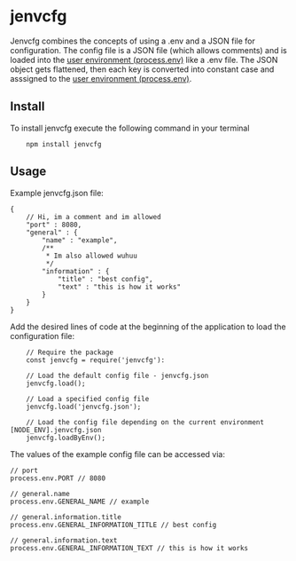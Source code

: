 # jenvcfg

Jenvcfg combines the concepts of using a .env and a JSON file for configuration. The config file is a JSON file (which allows comments) and is loaded into the [user environment (process.env)](https://nodejs.org/api/process.html#process_process_env) like a .env file. The JSON object gets flattened, then each key is converted into constant case and asssigned to the [user environment (process.env)](https://nodejs.org/api/process.html#process_process_env).

## Install
To install jenvcfg execute the following command in your terminal
```
    npm install jenvcfg
```

## Usage

Example jenvcfg.json file:
```
{
    // Hi, im a comment and im allowed
    "port" : 8080,
    "general" : {
        "name" : "example",
        /**
         * Im also allowed wuhuu
         */
        "information" : {
            "title" : "best config",
            "text" : "this is how it works"
        }
    }
}
```

Add the desired lines of code at the beginning of the application to load the configuration file:

```
    // Require the package
    const jenvcfg = require('jenvcfg'):

    // Load the default config file - jenvcfg.json
    jenvcfg.load();

    // Load a specified config file
    jenvcfg.load('jenvcfg.json');

    // Load the config file depending on the current environment [NODE_ENV].jenvcfg.json
    jenvcfg.loadByEnv();
```

The values of the example config file can be accessed via:

```
// port
process.env.PORT // 8080

// general.name
process.env.GENERAL_NAME // example

// general.information.title
process.env.GENERAL_INFORMATION_TITLE // best config

// general.information.text
process.env.GENERAL_INFORMATION_TEXT // this is how it works
```